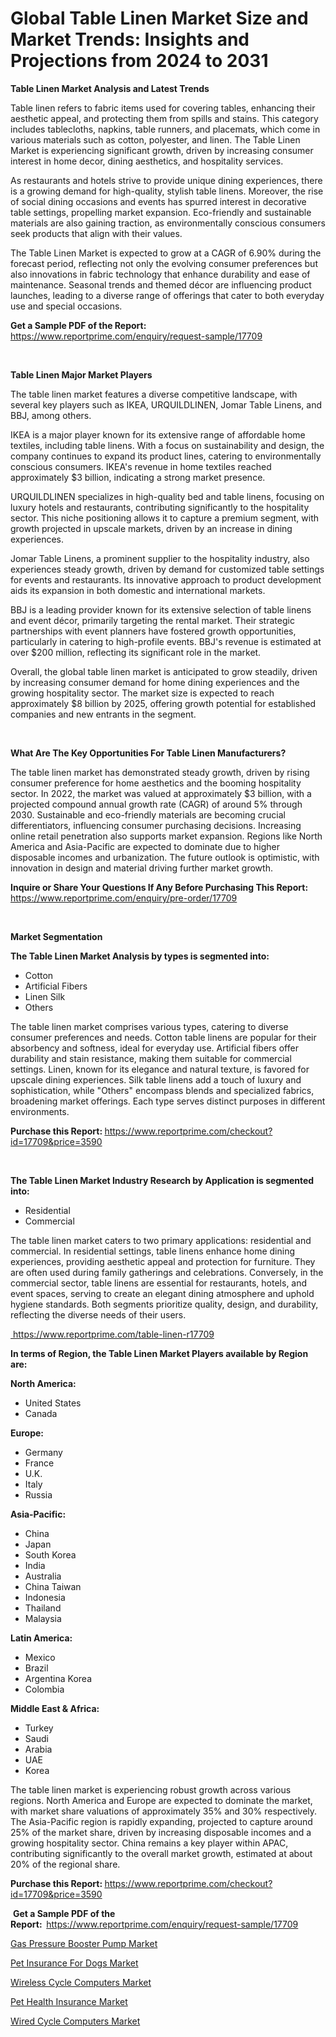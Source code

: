 <p><h1>Global Table Linen Market Size and Market Trends: Insights and Projections from 2024 to 2031</h1></p><p><strong>Table Linen Market Analysis and Latest Trends</strong></p>
<p><p>Table linen refers to fabric items used for covering tables, enhancing their aesthetic appeal, and protecting them from spills and stains. This category includes tablecloths, napkins, table runners, and placemats, which come in various materials such as cotton, polyester, and linen. The Table Linen Market is experiencing significant growth, driven by increasing consumer interest in home decor, dining aesthetics, and hospitality services. </p><p>As restaurants and hotels strive to provide unique dining experiences, there is a growing demand for high-quality, stylish table linens. Moreover, the rise of social dining occasions and events has spurred interest in decorative table settings, propelling market expansion. Eco-friendly and sustainable materials are also gaining traction, as environmentally conscious consumers seek products that align with their values.</p><p>The Table Linen Market is expected to grow at a CAGR of 6.90% during the forecast period, reflecting not only the evolving consumer preferences but also innovations in fabric technology that enhance durability and ease of maintenance. Seasonal trends and themed décor are influencing product launches, leading to a diverse range of offerings that cater to both everyday use and special occasions.</p></p>
<p><strong>Get a Sample PDF of the Report:&nbsp;</strong> <a href="https://www.reportprime.com/enquiry/request-sample/17709?utm_campaign=39&utm_medium=2&utm_source=Github&utm_content=ia&utm_term=20112024&utm_id=table-linen">https://www.reportprime.com/enquiry/request-sample/17709</a></p>
<p>&nbsp;</p>
<p><strong>Table Linen Major Market Players</strong></p>
<p><p>The table linen market features a diverse competitive landscape, with several key players such as IKEA, URQUILDLINEN, Jomar Table Linens, and BBJ, among others. </p><p>IKEA is a major player known for its extensive range of affordable home textiles, including table linens. With a focus on sustainability and design, the company continues to expand its product lines, catering to environmentally conscious consumers. IKEA's revenue in home textiles reached approximately $3 billion, indicating a strong market presence.</p><p>URQUILDLINEN specializes in high-quality bed and table linens, focusing on luxury hotels and restaurants, contributing significantly to the hospitality sector. This niche positioning allows it to capture a premium segment, with growth projected in upscale markets, driven by an increase in dining experiences.</p><p>Jomar Table Linens, a prominent supplier to the hospitality industry, also experiences steady growth, driven by demand for customized table settings for events and restaurants. Its innovative approach to product development aids its expansion in both domestic and international markets.</p><p>BBJ is a leading provider known for its extensive selection of table linens and event décor, primarily targeting the rental market. Their strategic partnerships with event planners have fostered growth opportunities, particularly in catering to high-profile events. BBJ's revenue is estimated at over $200 million, reflecting its significant role in the market.</p><p>Overall, the global table linen market is anticipated to grow steadily, driven by increasing consumer demand for home dining experiences and the growing hospitality sector. The market size is expected to reach approximately $8 billion by 2025, offering growth potential for established companies and new entrants in the segment.</p></p>
<p>&nbsp;</p>
<p><strong>What Are The Key Opportunities For Table Linen Manufacturers?</strong></p>
<p><p>The table linen market has demonstrated steady growth, driven by rising consumer preference for home aesthetics and the booming hospitality sector. In 2022, the market was valued at approximately $3 billion, with a projected compound annual growth rate (CAGR) of around 5% through 2030. Sustainable and eco-friendly materials are becoming crucial differentiators, influencing consumer purchasing decisions. Increasing online retail penetration also supports market expansion. Regions like North America and Asia-Pacific are expected to dominate due to higher disposable incomes and urbanization. The future outlook is optimistic, with innovation in design and material driving further market growth.</p></p>
<p><strong>Inquire or Share Your Questions If Any Before Purchasing This Report:</strong> <a href="https://www.reportprime.com/enquiry/pre-order/17709?utm_campaign=39&utm_medium=2&utm_source=Github&utm_content=ia&utm_term=20112024&utm_id=table-linen">https://www.reportprime.com/enquiry/pre-order/17709</a></p>
<p>&nbsp;</p>
<p><strong>Market Segmentation</strong></p>
<p><strong>The Table Linen Market Analysis by types is segmented into:</strong></p>
<p><ul><li>Cotton</li><li>Artificial Fibers</li><li>Linen Silk</li><li>Others</li></ul></p>
<p><p>The table linen market comprises various types, catering to diverse consumer preferences and needs. Cotton table linens are popular for their absorbency and softness, ideal for everyday use. Artificial fibers offer durability and stain resistance, making them suitable for commercial settings. Linen, known for its elegance and natural texture, is favored for upscale dining experiences. Silk table linens add a touch of luxury and sophistication, while "Others" encompass blends and specialized fabrics, broadening market offerings. Each type serves distinct purposes in different environments.</p></p>
<p><strong>Purchase this Report:&nbsp;</strong><a href="https://www.reportprime.com/checkout?id=17709&price=3590&utm_campaign=39&utm_medium=2&utm_source=Github&utm_content=ia&utm_term=20112024&utm_id=table-linen">https://www.reportprime.com/checkout?id=17709&price=3590</a></p>
<p>&nbsp;</p>
<p><strong>The Table Linen Market Industry Research by Application is segmented into:</strong></p>
<p><ul><li>Residential</li><li>Commercial</li></ul></p>
<p><p>The table linen market caters to two primary applications: residential and commercial. In residential settings, table linens enhance home dining experiences, providing aesthetic appeal and protection for furniture. They are often used during family gatherings and celebrations. Conversely, in the commercial sector, table linens are essential for restaurants, hotels, and event spaces, serving to create an elegant dining atmosphere and uphold hygiene standards. Both segments prioritize quality, design, and durability, reflecting the diverse needs of their users.</p></p>
<p><a href="https://www.reportprime.com/table-linen-r17709?utm_campaign=39&utm_medium=2&utm_source=Github&utm_content=ia&utm_term=20112024&utm_id=table-linen">&nbsp;https://www.reportprime.com/table-linen-r17709</a></p>
<p><strong>In terms of Region, the Table Linen Market Players available by Region are:</strong></p>
<p>
    <p> <strong> North America: </strong>
        <ul>
            <li>United States</li>
            <li>Canada</li>
        </ul>
        </p> 
    <p> <strong> Europe: </strong>
        <ul>
            <li>Germany</li>
            <li>France</li>
            <li>U.K.</li>
            <li>Italy</li>
            <li>Russia</li>
        </ul>
        </p> 
    <p> <strong> Asia-Pacific: </strong>
        <ul>
            <li>China</li>
            <li>Japan</li>
            <li>South Korea</li>
            <li>India</li>
            <li>Australia</li>
            <li>China Taiwan</li>
            <li>Indonesia</li>
            <li>Thailand</li>
            <li>Malaysia</li>
        </ul>
        </p> 
    <p> <strong> Latin America: </strong>
        <ul>
            <li>Mexico</li>
            <li>Brazil</li>
            <li>Argentina Korea</li>
            <li>Colombia</li>
        </ul>
        </p> 
    <p> <strong> Middle East & Africa: </strong>
        <ul>
            <li>Turkey</li>
            <li>Saudi</li>
            <li>Arabia</li>
            <li>UAE</li>
            <li>Korea</li>
        </ul>
    </p>
    </p>
<p><p>The table linen market is experiencing robust growth across various regions. North America and Europe are expected to dominate the market, with market share valuations of approximately 35% and 30% respectively. The Asia-Pacific region is rapidly expanding, projected to capture around 25% of the market share, driven by increasing disposable incomes and a growing hospitality sector. China remains a key player within APAC, contributing significantly to the overall market growth, estimated at about 20% of the regional share.</p></p>
<p><strong>Purchase this Report: </strong><a href="https://www.reportprime.com/checkout?id=17709&price=3590&utm_campaign=39&utm_medium=2&utm_source=Github&utm_content=ia&utm_term=20112024&utm_id=table-linen">https://www.reportprime.com/checkout?id=17709&price=3590</a></p>
<p>&nbsp;<strong>Get a Sample PDF of the Report:&nbsp;&nbsp;</strong><a href="https://www.reportprime.com/enquiry/request-sample/17709?utm_campaign=39&utm_medium=2&utm_source=Github&utm_content=ia&utm_term=20112024&utm_id=table-linen">https://www.reportprime.com/enquiry/request-sample/17709</a></p>
<p><strong></strong></p>
<p><p><a href="https://www.linkedin.com/pulse/deep-dive-gas-pressure-booster-pump-market-itstrends-bnj6e?utm_campaign=39&utm_medium=2&utm_source=Github&utm_content=ia&utm_term=20112024&utm_id=table-linen">Gas Pressure Booster Pump Market</a></p><p><a href="https://issuu.com/reportprime-2/docs/pet-insurance-for-dogs-market-size-_f8b92cf671c957?utm_campaign=39&utm_medium=2&utm_source=Github&utm_content=ia&utm_term=20112024&utm_id=table-linen">Pet Insurance For Dogs Market</a></p><p><a href="https://www.linkedin.com/pulse/wireless-cycle-computers-market-strategic-insights-product-n48ae?utm_campaign=39&utm_medium=2&utm_source=Github&utm_content=ia&utm_term=20112024&utm_id=table-linen">Wireless Cycle Computers Market</a></p><p><a href="https://issuu.com/reportprime-2/docs/pet-health-insurance-market-size-20_26c50c7ccb8ca8?utm_campaign=39&utm_medium=2&utm_source=Github&utm_content=ia&utm_term=20112024&utm_id=table-linen">Pet Health Insurance Market</a></p><p><a href="https://www.linkedin.com/pulse/regional-adaptations-global-wired-cycle-computers-market-trends-2spde?utm_campaign=39&utm_medium=2&utm_source=Github&utm_content=ia&utm_term=20112024&utm_id=table-linen">Wired Cycle Computers Market</a></p></p>